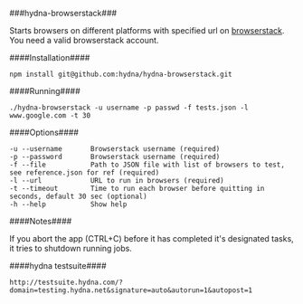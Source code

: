###hydna-browserstack###

Starts browsers on different platforms with specified url on [browserstack](http://browserstack.com/ "Browserstack"). You need a valid browserstack account.

####Installation####

    npm install git@github.com:hydna/hydna-browserstack.git

####Running####

    ./hydna-browserstack -u username -p passwd -f tests.json -l www.google.com -t 30

####Options####

    -u --username       Browserstack username (required)
    -p --password       Browserstack username (required)
    -f --file           Path to JSON file with list of browsers to test, see reference.json for ref (required)
    -l --url            URL to run in browsers (required)
    -t --timeout        Time to run each browser before quitting in seconds, default 30 sec (optional)
    -h --help           Show help

####Notes####

If you abort the app (CTRL+C) before it has completed it's designated tasks, it tries to shutdown running jobs.

####hydna testsuite####

    http://testsuite.hydna.com/?domain=testing.hydna.net&signature=auto&autorun=1&autopost=1